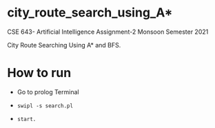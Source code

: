 # city_route_search_using_A*

CSE 643- Artificial Intelligence Assignment-2 Monsoon Semester 2021

City Route Searching Using A* and BFS.

# How to run

* Go to prolog Terminal

* `swipl -s search.pl`

* `start.`
